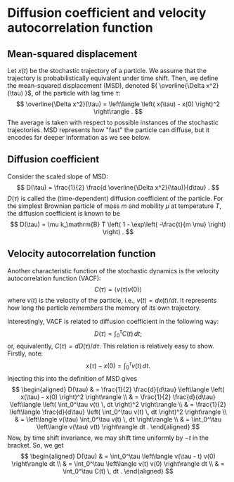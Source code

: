 # Diffusion coefficient and velocity autocorrelation function

## Mean-squared displacement

Let ${ x(t) }$ be the stochastic trajectory of a particle. We assume that the
trajectory is probabilistically equivalent under time shift. Then, we define
the mean-squared displacement (MSD), denoted ${ \overline{\Delta x^2}(\tau) }$,
of the particle with lag time ${ \tau }$:
$$
    \overline{\Delta x^2}(\tau)
    =
    \left\langle
        \left( x(\tau) - x(0) \right)^2
    \right\rangle .
$$
The average is taken with respect to possible instances of the stochastic
trajectories. MSD represents how "fast" the particle can diffuse, but it
encodes far deeper information as we see below.


## Diffusion coefficient

Consider the scaled slope of MSD:
$$
    D(\tau)
    =
    \frac{1}{2} \frac{d \overline{\Delta x^2}(\tau)}{d\tau} .
$$
${ D(\tau) }$ is called the (time-dependent) diffusion coefficient of the
particle. For the simplest Brownian particle of mass $m$ and mobility $\mu$
at temperature $T$, the diffusion coefficient is known to be
$$
    D(\tau)
    =
    \mu k_\mathrm{B} T
    \left(
        1 - \exp\left( -\frac{t}{m \mu} \right)
    \right) .
$$


## Velocity autocorrelation function

Another characteristic function of the stochastic dynamics is the velocity
autocorrelation function (VACF):
$$
    C(\tau)
    =
    \left\langle
      v(\tau) v(0)
    \right\rangle
$$
where $v(t)$ is the velocity of the particle, i.e., $v(t) = dx(t)/dt$. It
represents how long the particle *remembers* the memory of its own trajectory.

Interestingly, VACF is related to diffusion coefficient in the following way:
$$
    D(\tau) = \int_0^\tau C(t) \,dt ;
$$
or, equivalently, ${ C(\tau) = dD(\tau)/d\tau }$. This relation is relatively
easy to show. Firstly, note:
$$
    x(\tau) - x(0) = \int_0^\tau v(t) \, dt .
$$
Injecting this into the definition of MSD gives
$$
\begin{aligned}
    D(\tau)
    & =
        \frac{1}{2} \frac{d}{d\tau}
        \left\langle
            \left( x(\tau) - x(0) \right)^2
        \right\rangle
    \\
    & =
        \frac{1}{2} \frac{d}{d\tau}
        \left\langle
            \left( \int_0^\tau v(t) \, dt \right)^2
        \right\rangle
    \\
    & =
        \frac{1}{2}
        \left\langle
            \frac{d}{d\tau}
            \left( \int_0^\tau v(t) \, dt \right)^2
        \right\rangle
    \\
    & =
        \left\langle
            v(\tau)
            \int_0^\tau v(t) \, dt
        \right\rangle
    \\
    & =
        \int_0^\tau
        \left\langle
            v(\tau)
            v(t)
        \right\rangle
        dt .
\end{aligned}
$$
Now, by time shift invariance, we may shift time uniformly by $-t$ in the
bracket. So, we get
$$
\begin{aligned}
    D(\tau)
    & =
        \int_0^\tau
        \left\langle
            v(\tau - t)
            v(0)
        \right\rangle
        dt
    \\
    & =
        \int_0^\tau
        \left\langle
            v(t)
            v(0)
        \right\rangle
        dt
    \\
    & =
        \int_0^\tau C(t) \, dt .
\end{aligned}
$$
